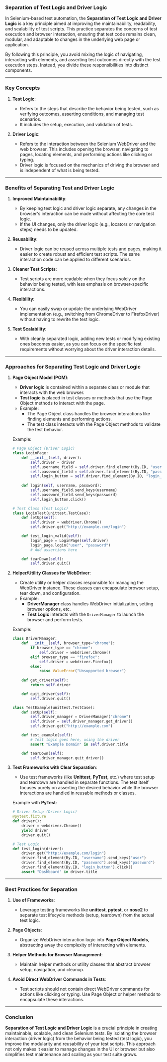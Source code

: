 ### **Separation of Test Logic and Driver Logic**

In Selenium-based test automation, the **Separation of Test Logic and Driver Logic** is a key principle aimed at improving the maintainability, readability, and scalability of test scripts. This practice separates the concerns of test execution and browser interaction, ensuring that test code remains clean, modular, and adaptable to changes in the underlying web page or application.

By following this principle, you avoid mixing the logic of navigating, interacting with elements, and asserting test outcomes directly with the test execution steps. Instead, you divide these responsibilities into distinct components.

---

### **Key Concepts**

1. **Test Logic**:
   - Refers to the steps that describe the behavior being tested, such as verifying outcomes, asserting conditions, and managing test scenarios. 
   - It includes the setup, execution, and validation of tests.

2. **Driver Logic**:
   - Refers to the interaction between the Selenium WebDriver and the web browser. This includes opening the browser, navigating to pages, locating elements, and performing actions like clicking or typing.
   - Driver logic is focused on the mechanics of driving the browser and is independent of what is being tested.

---

### **Benefits of Separating Test and Driver Logic**

1. **Improved Maintainability**:
   - By keeping test logic and driver logic separate, any changes in the browser's interaction can be made without affecting the core test logic.
   - If the UI changes, only the driver logic (e.g., locators or navigation steps) needs to be updated.

2. **Reusability**:
   - Driver logic can be reused across multiple tests and pages, making it easier to create robust and efficient test scripts. The same interaction code can be applied to different scenarios.

3. **Cleaner Test Scripts**:
   - Test scripts are more readable when they focus solely on the behavior being tested, with less emphasis on browser-specific interactions.
   
4. **Flexibility**:
   - You can easily swap or update the underlying WebDriver implementation (e.g., switching from ChromeDriver to FirefoxDriver) without having to rewrite the test logic.

5. **Test Scalability**:
   - With cleanly separated logic, adding new tests or modifying existing ones becomes easier, as you can focus on the specific test requirements without worrying about the driver interaction details.

---

### **Approaches for Separating Test Logic and Driver Logic**

1. **Page Object Model (POM)**:
   - **Driver logic** is contained within a separate class or module that interacts with the web browser.
   - **Test logic** is placed in test classes or methods that use the Page Object methods to interact with the page.
   - Example:
     - The Page Object class handles the browser interactions like finding elements and performing actions.
     - The test class interacts with the Page Object methods to validate the test behavior.
   
   Example:

   ```python
   # Page Object (Driver Logic)
   class LoginPage:
       def __init__(self, driver):
           self.driver = driver
           self.username_field = self.driver.find_element(By.ID, "username")
           self.password_field = self.driver.find_element(By.ID, "password")
           self.login_button = self.driver.find_element(By.ID, "login_button")
       
       def login(self, username, password):
           self.username_field.send_keys(username)
           self.password_field.send_keys(password)
           self.login_button.click()

   # Test Class (Test Logic)
   class LoginTest(unittest.TestCase):
       def setUp(self):
           self.driver = webdriver.Chrome()
           self.driver.get("http://example.com/login")

       def test_login_valid(self):
           login_page = LoginPage(self.driver)
           login_page.login("user", "password")
           # Add assertions here

       def tearDown(self):
           self.driver.quit()
   ```

2. **Helper/Utility Classes for WebDriver**:
   - Create utility or helper classes responsible for managing the WebDriver instance. These classes can encapsulate browser setup, tear down, and configuration.
   - Example:
     - **DriverManager** class handles WebDriver initialization, setting browser options, etc.
     - **Test Logic** interacts with the `DriverManager` to launch the browser and perform tests.

   Example:

   ```python
   class DriverManager:
       def __init__(self, browser_type="chrome"):
           if browser_type == "chrome":
               self.driver = webdriver.Chrome()
           elif browser_type == "firefox":
               self.driver = webdriver.Firefox()
           else:
               raise ValueError("Unsupported browser")
       
       def get_driver(self):
           return self.driver

       def quit_driver(self):
           self.driver.quit()

   class TestExample(unittest.TestCase):
       def setUp(self):
           self.driver_manager = DriverManager("chrome")
           self.driver = self.driver_manager.get_driver()
           self.driver.get("http://example.com")

       def test_example(self):
           # Test logic goes here, using the driver
           assert "Example Domain" in self.driver.title

       def tearDown(self):
           self.driver_manager.quit_driver()
   ```

3. **Test Frameworks with Clear Separation**:
   - Use test frameworks (like **Unittest**, **PyTest**, etc.) where test setup and teardown are handled in separate functions. The test itself focuses purely on asserting the desired behavior while the browser interactions are handled in reusable methods or classes.
   
   Example with **PyTest**:

   ```python
   # Driver Setup (Driver Logic)
   @pytest.fixture
   def driver():
       driver = webdriver.Chrome()
       yield driver
       driver.quit()

   # Test Logic
   def test_login(driver):
       driver.get("http://example.com/login")
       driver.find_element(By.ID, "username").send_keys("user")
       driver.find_element(By.ID, "password").send_keys("password")
       driver.find_element(By.ID, "login_button").click()
       assert "Dashboard" in driver.title
   ```

---

### **Best Practices for Separation**

1. **Use of Frameworks**:
   - Leverage testing frameworks like **unittest**, **pytest**, or **nose2** to separate test lifecycle methods (setup, teardown) from the actual test logic.
   
2. **Page Objects**:
   - Organize WebDriver interaction logic into **Page Object Models**, abstracting away the complexity of interacting with elements.
   
3. **Helper Methods for Browser Management**:
   - Maintain helper methods or utility classes that abstract browser setup, navigation, and cleanup.
   
4. **Avoid Direct WebDriver Commands in Tests**:
   - Test scripts should not contain direct WebDriver commands for actions like clicking or typing. Use Page Object or helper methods to encapsulate these interactions.

---

### **Conclusion**

**Separation of Test Logic and Driver Logic** is a crucial principle in creating maintainable, scalable, and clean Selenium tests. By isolating the browser interaction (driver logic) from the behavior being tested (test logic), you improve the modularity and reusability of your test scripts. This approach not only makes it easier to manage changes in the UI or browser but also simplifies test maintenance and scaling as your test suite grows.
